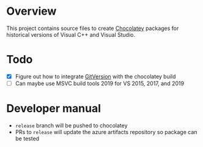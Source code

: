 # Overview

This project contains source files to create
[Chocolatey](https://chocolatey.org/) packages for historical versions
of Visual C++ and Visual Studio.

# Todo

- [x] Figure out how to integrate
    [GitVersion](https://gitversion.readthedocs.io/en/latest/input/docs/build-server-support/build-server/azure-devops/)
    with the chocolatey build
- [ ] Can maybe use MSVC build tools 2019 for VS 2015, 2017, and 2019

# Developer manual

- `release` branch will be pushed to chocolatey
- PRs to `release` will update the azure artifacts repository so package can be tested
